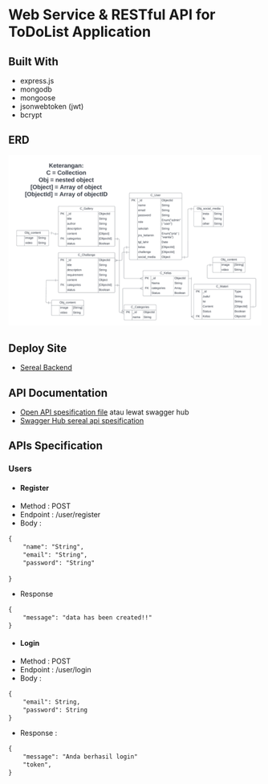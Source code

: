 # Web Service & RESTful API for ToDoList Application
## Built With
* express.js
* mongodb
* mongoose
* jsonwebtoken (jwt)
* bcrypt

## ERD
![Sereal ERD](SEREAL_ERD.png)

## Deploy Site
- [Sereal Backend](https://sereal-backend.up.railway.app/)

## API Documentation
 - [Open API spesification file](/api/sereal.json)
 atau lewat swagger hub
 - [Swagger Hub sereal api spesification](https://app.swaggerhub.com/apis/yazidr1/sereal-app/1.0)

## APIs Specification
### Users
* #### Register
* Method : POST
* Endpoint : /user/register
* Body :
```
{
    "name": "String",
    "email": "String",
    "password": "String"

}
```
* Response
```
{
    "message": "data has been created!!"
}
```
* #### Login
* Method : POST
* Endpoint : /user/login
* Body :
```
{
    "email": String,
    "password": String
}
```
* Response :
```
{
    "message": "Anda berhasil login"
    "token",
}
```
